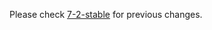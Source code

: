 
Please check [7-2-stable](https://github.com/rails/rails/blob/7-2-stable/actioncable/CHANGELOG.md) for previous changes.
